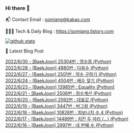 ### Hi there 👋

📬  Contact Email : somjang@kakao.com

👨🏻‍💻  Tech & Daily Blog : https://somjang.tistory.com

[![github stats](https://github-readme-stats.vercel.app/api?username=SOMJANG&show_icons=true&hide_border=False)](https://somjang.tistory.com)

🤩 Latest Blog Post

[2022/6/30 - [BaekJoon] 25304번 : 영수증 (Python)](https://somjang.tistory.com/entry/BaekJoon-25304%EB%B2%88-%EC%98%81%EC%88%98%EC%A6%9D-Python) <br>
[2022/6/28 - [BaekJoon] 4880번 : 다음수 (Python)](https://somjang.tistory.com/entry/BaekJoon-4880%EB%B2%88-%EB%8B%A4%EC%9D%8C%EC%88%98-Python) <br>
[2022/6/27 - [BaekJoon] 2501번 : 약수 구하기 (Python)](https://somjang.tistory.com/entry/BaekJoon-2501%EB%B2%88-%EC%95%BD%EC%88%98-%EA%B5%AC%ED%95%98%EA%B8%B0-Python) <br>
[2022/6/24 - [BaekJoon] 4504번 : 배수 찾기 (Python)](https://somjang.tistory.com/entry/BaekJoon-4504%EB%B2%88-%EB%B0%B0%EC%88%98-%EC%B0%BE%EA%B8%B0-Python) <br>
[2022/6/23 - [BaekJoon] 13985번 : Equality (Python)](https://somjang.tistory.com/entry/BaekJoon-13985%EB%B2%88-Equality-Python) <br>
[2022/6/21 - [BaekJoon] 2506번 : 점수계산 (Python)](https://somjang.tistory.com/entry/BaekJoon-2506%EB%B2%88-%EC%A0%90%EC%88%98%EA%B3%84%EC%82%B0-Python) <br>
[2022/6/20 - [BaekJoon] 2592번 : 대표값 (Python)](https://somjang.tistory.com/entry/BaekJoon-2592%EB%B2%88-%EB%8C%80%ED%91%9C%EA%B0%92-Python) <br>
[2022/6/19 - [BaekJoon] 3447번 : 버그왕 (Python)](https://somjang.tistory.com/entry/BaekJoon-3447%EB%B2%88-%EB%B2%84%EA%B7%B8%EC%99%95-Python) <br>
[2022/6/18 - [BaekJoon] 10826번 : 피보나치 수 4 (Python)](https://somjang.tistory.com/entry/BaekJoon-10826%EB%B2%88-%ED%94%BC%EB%B3%B4%EB%82%98%EC%B9%98-%EC%88%98-4-Python) <br>
[2022/6/17 - [BaekJoon] 14489번 : 치킨 두 마리 (...) (Python)](https://somjang.tistory.com/entry/BaekJoon-14489%EB%B2%88-%EC%B9%98%ED%82%A8-%EB%91%90-%EB%A7%88%EB%A6%AC-Python) <br>
[2022/6/16 - [BaekJoon] 2997번 : 네 번째 수 (Python)](https://somjang.tistory.com/entry/BaekJoon-2997%EB%B2%88-%EB%84%A4-%EB%B2%88%EC%A7%B8-%EC%88%98-Python) <br>
